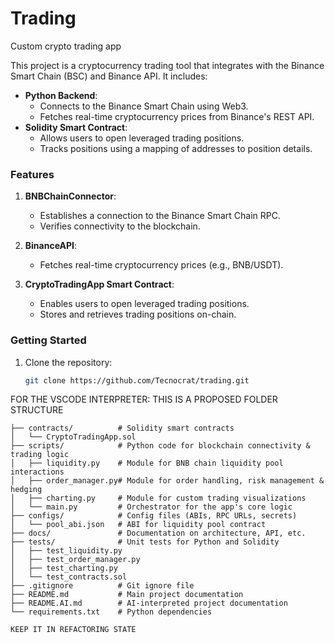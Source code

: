 # Trading
Custom crypto trading app

This project is a cryptocurrency trading tool that integrates with the Binance Smart Chain (BSC) and Binance API. It includes:

- **Python Backend**:
  - Connects to the Binance Smart Chain using Web3.
  - Fetches real-time cryptocurrency prices from Binance's REST API.
- **Solidity Smart Contract**:
  - Allows users to open leveraged trading positions.
  - Tracks positions using a mapping of addresses to position details.

### Features
1. **BNBChainConnector**:
   - Establishes a connection to the Binance Smart Chain RPC.
   - Verifies connectivity to the blockchain.

2. **BinanceAPI**:
   - Fetches real-time cryptocurrency prices (e.g., BNB/USDT).

3. **CryptoTradingApp Smart Contract**:
   - Enables users to open leveraged trading positions.
   - Stores and retrieves trading positions on-chain.

### Getting Started
1. Clone the repository:
   ```bash
   git clone https://github.com/Tecnocrat/trading.git

FOR THE VSCODE INTERPRETER: THIS IS A PROPOSED FOLDER STRUCTURE
   ```trading/
├── contracts/          # Solidity smart contracts
│   └── CryptoTradingApp.sol
├── scripts/            # Python code for blockchain connectivity & trading logic
│   ├── liquidity.py    # Module for BNB chain liquidity pool interactions
│   ├── order_manager.py# Module for order handling, risk management & hedging
│   ├── charting.py     # Module for custom trading visualizations
│   └── main.py         # Orchestrator for the app's core logic
├── configs/            # Config files (ABIs, RPC URLs, secrets)
│   └── pool_abi.json   # ABI for liquidity pool contract
├── docs/               # Documentation on architecture, API, etc.
├── tests/              # Unit tests for Python and Solidity
│   ├── test_liquidity.py
│   ├── test_order_manager.py
│   ├── test_charting.py
│   └── test_contracts.sol
├── .gitignore          # Git ignore file
├── README.md           # Main project documentation
├── README.AI.md        # AI-interpreted project documentation
└── requirements.txt    # Python dependencies

KEEP IT IN REFACTORING STATE